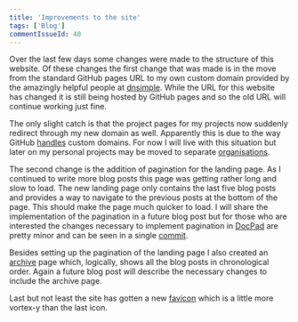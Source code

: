 ```yaml
---
title: 'Improvements to the site'
tags: ['Blog']
commentIssueId: 40
---
```


Over the last few days some changes were made to the structure of this website. Of these changes the first change that was made is in the move from the standard GitHub pages URL to my own custom domain provided by the amazingly helpful people at [dnsimple](https://dnsimple.com/). While the URL for this website has changed it is still being hosted by GitHub pages and so the old URL will continue working just fine.

The only slight catch is that the project pages for my projects now suddenly redirect through my new domain as well. Apparently this is due to the way GitHub [handles](https://help.github.com/articles/setting-up-a-custom-domain-with-github-pages#overview) custom domains. For now I will live with this situation but later on my personal projects may be moved to separate [organisations](https://help.github.com/articles/what-s-the-difference-between-user-and-organization-accounts).

The second change is the addition of pagination for the landing page. As I continued to write more blog posts this page was getting rather long and slow to load. The new landing page only contains the last five blog posts and provides a way to navigate to the previous posts at the bottom of the page. This should make the page much quicker to load. I will share the implementation of the pagination in a future blog post but for those who are interested the changes necessary to implement pagination in [DocPad](https://github.com/docpad/docpad-plugin-paged/) are pretty minor and can be seen in a single [commit](https://github.com/pvandervelde/mindvortex/commit/9472ad503725eb42d98e30b6c4452d2b6766b344).

Besides setting up the pagination of the landing page I also created an [archive](/archive.html) page which, logically, shows all the blog posts in chronological order. Again a future blog post will describe the necessary changes to include the archive page. 

Last but not least the site has gotten a new [favicon](http://en.wikipedia.org/wiki/Favicon) which is a little more vortex-y than the last icon.
